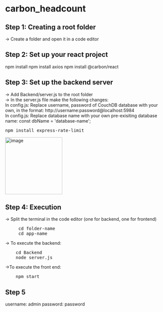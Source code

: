 # carbon_headcount

## Step 1: Creating a root folder
-> Create a folder and open it in a code editor

## Step 2: Set up your react project
npm install
npm install axios
npm install @carbon/react

## Step 3: Set up the backend server
-> Add Backend/server.js to the root folder<br>
-> In the server.js file make the following changes:<br>
In config.js: Replace username, password of CouchDB database with your own, in the format: http://username:password@localhost:5984 <br>
In config.js: Replace database name with your own pre-exisiting database name: const dbName = 'database-name'; <br>
<pre>
npm install express-rate-limit
</pre>



<img width="183" alt="image" src="https://github.com/iconic-veda/IBM-Project-2023/assets/115919025/70429f8f-4ce6-4136-8077-b518402fbeda">


## Step 4: Execution
-> Split the terminal in the code editor (one for backend, one for frontend) 
<pre>
     cd folder-name
     cd app-name
</pre>
-> To execute the backend:
<pre>
    cd Backend
    node server.js
</pre>
->To execute the front end: 
<pre>
    npm start
</pre>

## Step 5
username: admin
password: password

